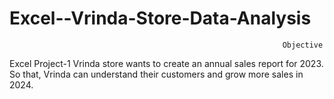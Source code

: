 # Excel--Vrinda-Store-Data-Analysis

                                                                 Objective

Excel Project-1
Vrinda store wants to create an annual sales report for 2023. So that, Vrinda can understand their customers and grow more sales in 2024.
